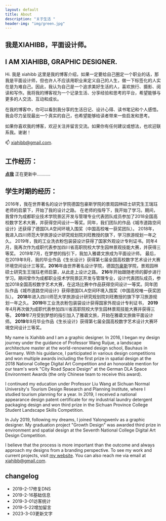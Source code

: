 ```yaml
---
layout: default
title: About
description: "关于生活 " 
header-img: "img/green.jpg"
---
```



## 我是XIAHIBB，平面设计师。
## I AM XIAHIBB, GRAPHIC DESIGNER.

Hi. 我是 xiahibb 这里是我的博客介绍，如果一定要给自己圈定一个职业的话，那我是平面设计师，但也许人不应该用职业来定义自己的人生，做一下标签化的人实在是为难自己。因此，我认为自己是一个追求美好生活的人，喜欢旅行、摄影、阅读和写作。我将我的博客视为一个记录生活、分享经验和思考的平台，希望能够与更多的人交流、互动和成长。

在我的博客中，你可以看到我分享的生活日记、设计心得、读书笔记和个人感悟。我会尽力呈现最出一个真实的自己，也希望能够给读者带来一些启发和思考。

如果你喜欢我的博客，欢迎关注并留言交流。如果你有任何建议或想法，也欢迎联系我。谢谢！

📫 xiahibb@gmail.com.


## 工作经历：

**[点我](https://huiweishijie.com/milestone/)** 正在更新中...........


## 学生时期的经历：

2016年，我在世界著名的设计学院德国包豪斯学院的景观园林硕士研究生王瑞珏老师的启蒙下，开始了我的设计之路。
在老师的指导下，我开始了学习。期间，我曾作为成都职业技术学院景区开发与管理专业代表团队成员参加了2018全国高校数字艺术大赛，并获得空间设计一等奖。同年，我们团队的作品《城市道路空间设计》还获得了德国DLA空间环境入围奖（中国高校唯一获奖团队）。
2018年，我进入四川师范大学旅游设计研究规划院刘旺教授的旗下，学习旅游规划一年之久。
2019年，我的工业洗衣粉包装袋设计获得了国家外观设计专利证书。同年4月，我再次作为成职代表参加四川省高职院校大学生园林景观技能大赛，并获得三等奖。
2019年7月，在梦想的指引下，我加入雅砻文旅成为平面设计师。
最后，在2019年9月，我的毕业作品《生长设计》获得第七届全国高校数字艺术设计大赛环境空间设计三等奖。**2016**年由世界著名设计学院，德国[包豪斯](https://dwz.cn/AXyo8pVi)学院，景观园林硕士研究生王瑞珏老师启蒙，从此走上设计之路。
**216**年开始跟随老师的脚步进行学习。期间曾作为成都职业技术学院景区开发与管理专业，设计代表团队成员，参加2018全国高校数字艺术大赛，在这场比赛中作品获得空间设计一等奖。同年团队作品《城市道路空间设计》获得德国DLA空间环境入围奖（中国高校唯一获奖团队）。
**2018**年进入四川师范大学旅游设计研究规划院刘旺教授的旗下学习旅游规划一年之久。
**2019**年工业洗衣粉包装袋设计获得国家外观设计专利证书，
**2019**年4月再次做为成职代表参加四川省高职院校大学生园林景观技能大赛并获得三等。
**2019**年7月受到梦想的指引加入了雅砻文旅，开始在雅砻文旅做平面设计师。
**2019**年9月毕业作品《生长设计》获得第七届全国高校数字艺术设计大赛环境空间设计三等奖。

My name is Xiahibb and I am a graphic designer. In 2016, I began my design journey under the guidance of Professor Wang Ruijue, a landscape architecture master at the world-renowned design school, Bauhaus in Germany. With his guidance, I participated in various design competitions and won multiple awards including the first prize in spatial design at the 2018 National College Digital Art Competition and an honorable mention for our team's work "City Road Space Design" at the German DLA Space Environment Awards (the only Chinese team to receive this award).

I continued my education under Professor Liu Wang at Sichuan Normal University's Tourism Design Research and Planning Institute, where I studied tourism planning for a year. In 2019, I received a national appearance design patent certificate for my industrial laundry detergent packaging design and won third prize in the Sichuan Province College Student Landscape Skills Competition.

In July 2019, following my dreams, I joined Yalongwenlv as a graphic designer. My graduation project "Growth Design" was awarded third prize in environment and spatial design at the Seventh National College Digital Art Design Competition.

I believe that the process is more important than the outcome and always approach my designs from a branding perspective. To see my work and current projects, visit [my website](https://huiweishijie.com/milestone/). You can also reach me via email at xiahibb@gmail.com.


## changelog

- 2019-2-17修复DNS
- 2019-2-16基础信息
- 2019-3-01访客统计
- 2019-5-22增加留言
- 2023-3-03更新文字
